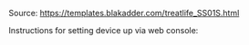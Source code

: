 Source: https://templates.blakadder.com/treatlife_SS01S.html

Instructions for setting device up via web console:


